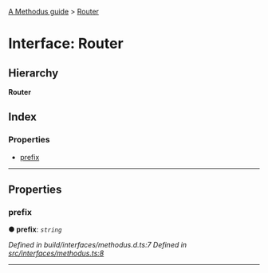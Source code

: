 [A Methodus guide](../README.md) > [Router](../interfaces/router.md)

# Interface: Router

## Hierarchy

**Router**

## Index

### Properties

* [prefix](router.md#prefix)

---

## Properties

<a id="prefix"></a>

###  prefix

**● prefix**: *`string`*

*Defined in build/interfaces/methodus.d.ts:7*
*Defined in [src/interfaces/methodus.ts:8](https://github.com/nodulusteam/methodus.dev/blob/c7705c6/src/interfaces/methodus.ts#L8)*

___

